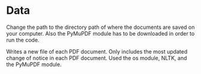 # Data

Change the path to the directory path of where the documents are saved on your computer. Also the PyMuPDF module has to be downloaded in order to run the code.


Writes a new file of each PDF document. Only includes the most updated change of notice in each PDF document. 
Used the os module, NLTK, and the PyMuPDF module.
